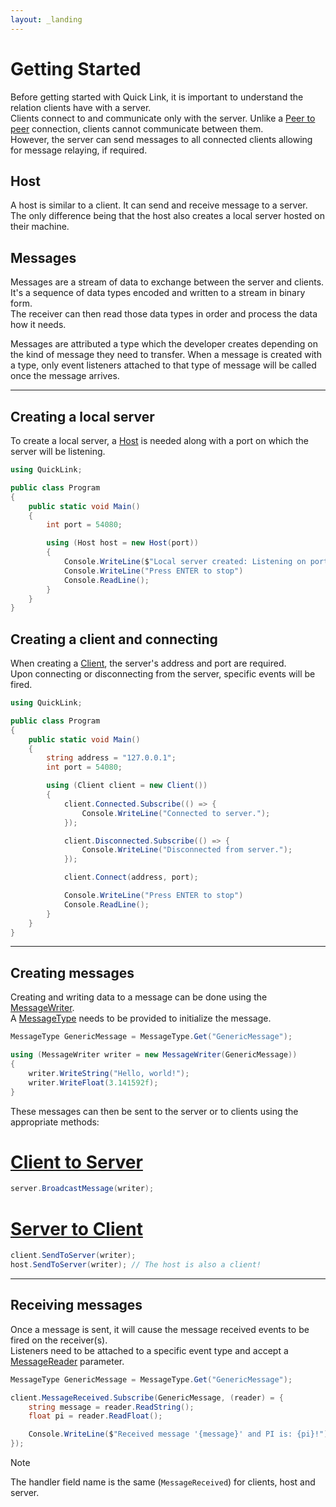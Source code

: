 ```yaml
---
layout: _landing
---
```


# Getting Started

Before getting started with Quick Link, it is important to understand the relation clients have with a server.  
Clients connect to and communicate only with the server. Unlike a [Peer to peer](https://en.wikipedia.org/wiki/Peer-to-peer) connection, clients cannot communicate between them.  
However, the server can send messages to all connected clients allowing for message relaying, if required.

## Host

A host is similar to a client. It can send and receive message to a server.  
The only difference being that the host also creates a local server hosted on their machine.

## Messages

Messages are a stream of data to exchange between the server and clients.
It's a sequence of data types encoded and written to a stream in binary form.  
The receiver can then read those data types in order and process the data how it needs.

Messages are attributed a type which the developer creates depending on the kind of message they need to transfer.
When a message is created with a type, only event listeners attached to that type of message will be called once the message arrives.

---

## Creating a local server

To create a local server, a [Host](<xref:QuickLink.Host>) is needed along with a port on which the server will be listening.

```csharp
using QuickLink;

public class Program
{
    public static void Main()
    {
        int port = 54080;

        using (Host host = new Host(port))
        {
            Console.WriteLine($"Local server created: Listening on port {port}.");
            Console.WriteLine("Press ENTER to stop")
            Console.ReadLine();
        }
    }
}
```

## Creating a client and connecting

When creating a [Client](<xref:QuickLink.Client>), the server's address and port are required.  
Upon connecting or disconnecting from the server, specific events will be fired.

```csharp
using QuickLink;

public class Program
{
    public static void Main()
    {
        string address = "127.0.0.1";
        int port = 54080;

        using (Client client = new Client())
        {
            client.Connected.Subscribe(() => {
                Console.WriteLine("Connected to server.");
            });

            client.Disconnected.Subscribe(() => {
                Console.WriteLine("Disconnected from server.");
            });

            client.Connect(address, port);

            Console.WriteLine("Press ENTER to stop")
            Console.ReadLine();
        }
    }
}
```

---

## Creating messages

Creating and writing data to a message can be done using the [MessageWriter](<xref:QuickLink.Messaging.MessageWriter>).  
A [MessageType](<xref:QuickLink.Messaging.MessageType>) needs to be provided to initialize the message.

```csharp
MessageType GenericMessage = MessageType.Get("GenericMessage");

using (MessageWriter writer = new MessageWriter(GenericMessage))
{
    writer.WriteString("Hello, world!");
    writer.WriteFloat(3.141592f);
}
```

These messages can then be sent to the server or to clients using the appropriate methods:

# [Client to Server](#tab/clienttoserver)

```csharp
server.BroadcastMessage(writer);
```

# [Server to Client](#tab/servertoclient)

```csharp
client.SendToServer(writer);
host.SendToServer(writer); // The host is also a client!
```

---

## Receiving messages

Once a message is sent, it will cause the message received events to be fired on the receiver(s).  
Listeners need to be attached to a specific event type and accept a [MessageReader](<xref:QuickLink.Messaging.MessageReader>) parameter.

```csharp
MessageType GenericMessage = MessageType.Get("GenericMessage");

client.MessageReceived.Subscribe(GenericMessage, (reader) = {
    string message = reader.ReadString();
    float pi = reader.ReadFloat();

    Console.WriteLine($"Received message '{message}' and PI is: {pi}!");
});
```

> [!NOTE]
> The handler field name is the same (`MessageReceived`) for clients, host and server.